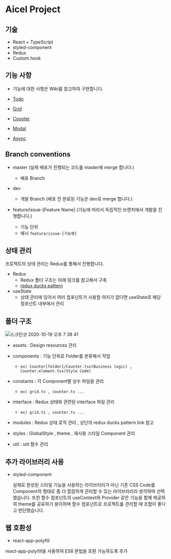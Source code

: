 # Aicel Project

## 기술

- React + TypeScript
- styled-component
- Redux
- Custom hook

## 기능 사항

- 기능에 대한 사항은 Wiki를 참고하여 구현합니다.

- [Todo](https://github.com/choichoigang/aicel-assignment/wiki/%5BFeature%5D-Todo)
- [Grid](https://github.com/choichoigang/aicel-assignment/wiki/%5BFeature%5D-Grid)
- [Counter](https://github.com/choichoigang/aicel-assignment/wiki/%5BFeature%5D-Counter)
- [Modal](https://github.com/choichoigang/aicel-assignment/wiki/%5BFeature%5D-Modal)
- [Async](https://github.com/choichoigang/aicel-assignment/wiki/%5BFeature%5D-Async)

## Branch conventions

- master (실제 배포가 진행되는 코드를 master에 merge 합니다.)

  - 배포 Branch

- dev
  - 개발 Branch (배포 전 완료된 기능은 dev로 merge 합니다.)
- feature/issue-[Feature Name] (기능에 따라서 독립적인 브랜치에서 개발을 진행합니다.)
  - 기능 단위
  - 예시
    `feature/issue-{기능명}`

## 상태 관리

프로젝트의 상태 관리는 Redux를 통해서 진행합니다.

- Redux
  - Redux 폴더 구조는 아래 링크를 참고해서 구축
  - [redux ducks pattern](https://github.com/erikras/ducks-modular-redux)
- useState
  - 상태 관리에 있어서 여러 컴포넌트가 사용할 여지가 없다면 useState로 해당 컴포넌트 내부에서 관리

## 폴더 구조

![스크린샷 2020-10-19 오후 7 38 41](https://user-images.githubusercontent.com/49897409/96440334-c9571100-1242-11eb-8651-75438a79184f.png)

- assets : Design resources 관리

- components : 기능 단위로 Folder를 분류해서 작업

  - `ex) Counter[folder]/Counter.tsx(Business logic) , Counter.element.tsx(Style Code)`

- constants : 각 Component별 상수 파일을 관리

  - `ex) grid.ts , counter.ts ...`

- interface : Redux 상태와 관련된 interface 파일 관리

  - `ex) grid.ts , counter.ts ...`

- modules : Redux 상태 로직 관리 , 상단의 redux ducks pattern link 참고

- styles : GlobalStyle , theme , 재사용 스타일 Component 관리

- util : util 함수 관리

## 추가 라이브러리 사용

- styled-component

  실제로 완성된 스타일 기능을 사용하는 라이브러리가 아닌 기존 CSS Code를 Component의 형태로 좀 더 깔끔하게 관리할 수 있는 라이브러리라 생각하여 선택했습니다. 또한 함수 컴포넌트의
  useContext와 Provider 같은 기능을 함께 제공하여 theme를 공유하기 용이하며 함수 컴포넌트로 프로젝트를 관리할 때 조합이 좋다고 판단했습니다.

## 웹 호환성

- react-app-polyfill

react-app-polyfill을 사용하여 ES6 문법을 호환 가능하도록 추가
